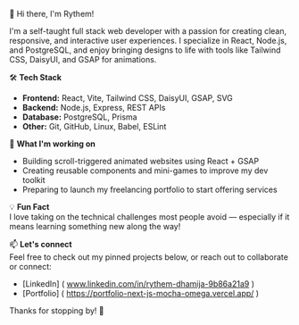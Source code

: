👋 Hi there, I'm Rythem!

I'm a self-taught full stack web developer with a passion for creating clean, responsive, and interactive user experiences. I specialize in React, Node.js, and PostgreSQL, and enjoy bringing designs to life with tools like Tailwind CSS, DaisyUI, and GSAP for animations.

🛠️ **Tech Stack**  
- **Frontend:** React, Vite, Tailwind CSS, DaisyUI, GSAP, SVG  
- **Backend:** Node.js, Express, REST APIs  
- **Database:** PostgreSQL, Prisma  
- **Other:** Git, GitHub, Linux, Babel, ESLint

🎯 **What I'm working on**  
- Building scroll-triggered animated websites using React + GSAP  
- Creating reusable components and mini-games to improve my dev toolkit  
- Preparing to launch my freelancing portfolio to start offering services  

💡 **Fun Fact**  
I love taking on the technical challenges most people avoid — especially if it means learning something new along the way!

📫 **Let's connect**  
Feel free to check out my pinned projects below, or reach out to collaborate or connect:
- [LinkedIn] ( www.linkedin.com/in/rythem-dhamija-9b86a21a9 )
- [Portfolio] ( https://portfolio-next-js-mocha-omega.vercel.app/ )

Thanks for stopping by! 🙌
